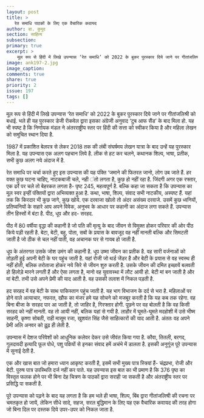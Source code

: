 ```yaml
---
layout: post
title: >
   रेत समाधि पाठकों के लिए एक वैचारिक कवायद
author: डा. कुमुद
section: साहित्य
subsection:
primary: true
excerpt: >
    मूल रूप से हिंदी में लिखे उपन्यास ‘रेत समाधि’ को 2022 के बुकर पुरस्कार दिये जाने पर गीतांजलिश्री को बधाई. भले ही यह पुरस्कार डेजी राॅकवेल द्वारा इसका अंग्रेजी अनुवाद ‘टुब आफ सैंड’ के बाद मिला हो.
image: ank197-2.jpg
image_caption: 
comments: true
share: true
priority: 2
issue: 197
tags: []
---
```


मूल रूप से हिंदी में लिखे उपन्यास ‘रेत समाधि’ को 2022 के बुकर पुरस्कार दिये जाने पर गीतांजलिश्री को बधाई. भले ही यह पुरस्कार डेजी राॅकवेल द्वारा इसका अंग्रेजी अनुवाद ‘टुब आफ सैंड’ के बाद मिला हो. यह भी स्पष्ट है कि निर्णायक मंडल ने अंतरराष्ट्रीय स्तर पर हिंदी की सत्ता को स्वीकर किया है और महिला लेखन को समुचित स्थान दिया है.

1987 में प्रकाशित बेलपत्र से लेकर 2018 तक की लंबी संघर्षमय लेखन यात्रा के बाद उन्हें यह पुरस्कार मिला है. यह उपन्यास एक अलग पहचान लिये है. लीक से हट कर चलने, कथानक शिल्प, भाषा, प्रतीक, सभी कुछ अलग नये अंदाज में है.

रेत समाधि पर चर्चा करते हुए इस उपन्यास की यह पंक्ति ‘जमाने की फितरत जानो, लोग उब जाते हैं. हर वक्त कुछ घटना चाहिए, नाटकबाजी चले, नही ंतो लगता है, कुछ हो नहीं रहा है. जिंदगी अगर एक रफ्तार, एक ढर्रे पर चले तो बेहरकत लगता है- पृष्ट 245, महत्वपूर्ण है. बल्कि कहा जा सकता है कि उपन्यास का मूल स्वर इन्हीं पंक्तियों द्वारा अभिव्यक्त हुआ है.
कथा, भाषा, शिल्प, संवाद सभी नाटकीय, अस्पष्ट हैं. यहां तक कि किरदार भी कुछ जागे, कुछ खोये. एक दरवाजा खोलो तो अंदर असंख्य दरवाजे. उसमें कुछ ध्वनियों, प्रतिघ्वनियों के सहारे आप अपने विवेक, अनुभव के आधार पर कहानी का अंदाज लगा सकते हैं. उपन्यास तीन हिस्सों में बंटा है. पीठ, धूप और हद- सरहद.

पीठ में 80 वर्षीया वृद्धा की कहानी है जो पति की मृत्यु के बाद जीवन से विमुक्त होकर परिवार की ओर पीठ किये पड़ी रहती है. बेटा, बेटी, बहु, पोता, सबों के प्रयास के बावजूद वह नहीं मानती बल्कि और सिमटती जाती है जो ठीक से चल नहीं पाती, वह अचानक घर से गायब हो जाती है.

धूप के अंतरगत उसके जोश उमंग की कहानी है. धूप उष्मा जीवन का प्रतीक है. वह सारी वर्जनाओं को तोड़ती हुई अपनी बेटी के घर पहुंच जाती है. यहां रोजी जो थर्ड जेंडर है और बेटी के प्रयास से वह स्वस्थ ही नहीं होती, बलिक तरोताजा होकर नये सिरे से जीवन शुरु करती है. उसके जीवन की दमित इच्छायें बलवती हो हिलोड़े मारने लगती  हैं और ऐसा लगता है, मानो वह युवावस्था में लौट आयी हो. बेटी मां बन जाती है और मां बेटी. तभी उसे अपने प्रेमी की याद आती है. वह उसकी तलाश में निकल पड़ती है.

हद सरहद में वह बेटी के साथ पाकिस्तान पहुंच जाती है. यह भाग विभाजन के दर्द से भरा है. महिलाओं पर होने वाले अत्याचार, नफरत, खौफ का मंजर हमे यह सोचने को मजबूर करती है कि यह कब तक रहेगा. वह बिना बीजा के सरहद पार आ जाती है, तो जाहिर है, गिरफ्तार होगी. पूछने पर वह बोलती है कि वह किसी सरहद को नहीं मानती. वह तो आयी नहीं, बलिक यहां से गयी है. लाहौर में घूमते-घूमते मदहोशी में उसे भीष्म साहनी, कृष्णा सोबती, राही मासूम रजा, खुशवंत सिंह जैसे साहित्कारों की याद आती है. अंततः वह अपने प्रेमी अलि अनवर को ढ़ूढ़ ही लेती है.

उपन्यास में देशज परिवेशों को आधुनिक कलेवर देकर उसे जीवंत किया गया है. कौवा, तितली, बरगद, गुलदावदी इत्यादि फूल पोधे, पशु पक्षियों से इनका संवाद हमें अचंभे में डालता है. इसकी अनुगूंज पूरे उपन्यास में सुनाई देती है. 

एक और खास बात जो हमारा ध्यान आकृष्ट करती है, इसमें सभी मुख्य पात्र स्त्रियां हैं- चंद्रप्रभा, रोजी और बेटी. पुरुष पात्र उपस्थिति दर्ज नहीं कर पाते. यह उपन्यास इस बात का भी प्रमाण है कि 376 पृष्ठ का विस्तृत फलक होने पर भी बिना देह चित्रण के पाठकों द्वारा सराही जा सकती है और अंतराष्ट्रीय स्तर पर प्रसिद्धि पा सकती है.

पूरे उपन्यास को पढ़ने के बाद यह लगता है कि हम भले ही भाषा, शिल्प, बिंब द्वारा गीतांजलिश्री की रचना पर चमतकृत हो जायें, लेकिन सीधे सादे, सहज, सरल बुद्धिमान के लिए यह एक वैचारिक कवायद की तरह होगा जो बिना दिल पर दस्तक दिये उपर-उपर को निकल जाता है.